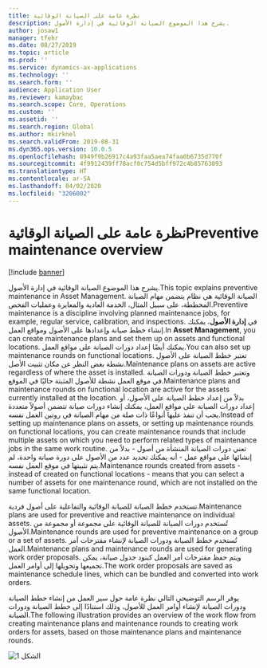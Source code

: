 ```yaml
---
title: نظرة عامة على الصيانة الوقائية
description: يشرح هذا الموضوع الصيانة الوقائية في إدارة الأصول.
author: josaw1
manager: tfehr
ms.date: 08/27/2019
ms.topic: article
ms.prod: ''
ms.service: dynamics-ax-applications
ms.technology: ''
ms.search.form: ''
audience: Application User
ms.reviewer: kamaybac
ms.search.scope: Core, Operations
ms.custom: ''
ms.assetid: ''
ms.search.region: Global
ms.author: mkirknel
ms.search.validFrom: 2019-08-31
ms.dyn365.ops.version: 10.0.5
ms.openlocfilehash: 8949f9b26917c4a93faa5aea74faa0b6735d770f
ms.sourcegitcommit: 4f9912439ff78acf0c754d5bff972c4b85763093
ms.translationtype: HT
ms.contentlocale: ar-SA
ms.lasthandoff: 04/02/2020
ms.locfileid: "3206002"
---
```

# <a name="preventive-maintenance-overview"></a><span data-ttu-id="39be4-103">نظرة عامة على الصيانة الوقائية</span><span class="sxs-lookup"><span data-stu-id="39be4-103">Preventive maintenance overview</span></span>

[!include [banner](../../includes/banner.md)]

 

<span data-ttu-id="39be4-104">يشرح هذا الموضوع الصيانة الوقائية في إدارة الأصول.</span><span class="sxs-lookup"><span data-stu-id="39be4-104">This topic explains preventive maintenance in Asset Management.</span></span> <span data-ttu-id="39be4-105">الصيانة الوقائية هي نظام يتضمن مهام الصيانة المخططة، على سبيل المثال، الخدمة العادية والمعايرة وعمليات الفحص.</span><span class="sxs-lookup"><span data-stu-id="39be4-105">Preventive maintenance is a discipline involving planned maintenance jobs, for example, regular service, calibration, and inspections.</span></span> <span data-ttu-id="39be4-106">في **إدارة الأصول**، يمكنك إنشاء خطط صيانة وإعدادها على الأصول ومواقع العمل.</span><span class="sxs-lookup"><span data-stu-id="39be4-106">In **Asset Management**, you can create maintenance plans and set them up on assets and functional locations.</span></span> <span data-ttu-id="39be4-107">يمكنك أيضًا إعداد دورات الصيانة على مواقع العمل.</span><span class="sxs-lookup"><span data-stu-id="39be4-107">You can also set up maintenance rounds on functional locations.</span></span> <span data-ttu-id="39be4-108">تعتبر خطط الصيانة على الأصول نشطة بغض النظر عن مكان تثبيت الأصل.</span><span class="sxs-lookup"><span data-stu-id="39be4-108">Maintenance plans on assets are active regardless of where the asset is installed.</span></span> <span data-ttu-id="39be4-109">وتعتبر خطط الصيانة ودورات الصيانة في موقع العمل نشطة للأصول المثبتة حاليًا في الموقع.</span><span class="sxs-lookup"><span data-stu-id="39be4-109">Maintenance plans and maintenance rounds on functional location are active for the assets currently installed at the location.</span></span> <span data-ttu-id="39be4-110">بدلاً من إعداد خطط الصيانة على الأصول، أو إعداد دورات الصيانة على مواقع العمل، يمكنك إنشاء دورات صيانة تتضمن أصولاً متعددة يجب أن تنفذ عليها أنواعًا ذات صلة من مهام الصيانة في روتين العمل نفسه.</span><span class="sxs-lookup"><span data-stu-id="39be4-110">Instead of setting up maintenance plans on assets, or setting up maintenance rounds on functional locations, you can create maintenance rounds that include multiple assets on which you need to perform related types of maintenance jobs in the same work routine.</span></span> <span data-ttu-id="39be4-111">تعني دورات الصيانة المنشأة من أصول - بدلاً من إنشائها على مواقع عمل - أنه يمكنك تحديد عدد من الأصول على دورة صيانة واحدة، لم يتم تثبيتها في موقع العمل نفسه.</span><span class="sxs-lookup"><span data-stu-id="39be4-111">Maintenance rounds created from assets - instead of created on functional locations - means that you can select a number of assets for one maintenance round, which are not installed on the same functional location.</span></span>

<span data-ttu-id="39be4-112">تستخدم خطط الصيانة للصيانة الوقائية والتفاعلية‬ على أصول فردية.</span><span class="sxs-lookup"><span data-stu-id="39be4-112">Maintenance plans are used for preventive and reactive maintenance on individual assets.</span></span> <span data-ttu-id="39be4-113">تُستخدم دورات الصيانة للصيانة الوقائية على مجموعة أو مجموعة من الأصول.</span><span class="sxs-lookup"><span data-stu-id="39be4-113">Maintenance rounds are used for preventive maintenance on a group or a set of assets.</span></span> <span data-ttu-id="39be4-114">تُستخدم خطط الصيانة ودورات الصيانة لإنشاء مقترحات أمر العمل.</span><span class="sxs-lookup"><span data-stu-id="39be4-114">Maintenance plans and maintenance rounds are used for generating work order proposals.</span></span> <span data-ttu-id="39be4-115">ويتم حفظ مقترحات أمر العمل كبنود جدول صيانة، يمكن تجميعها وتحويلها إلى أوامر العمل.</span><span class="sxs-lookup"><span data-stu-id="39be4-115">The work order proposals are saved as maintenance schedule lines, which can be bundled and converted into work orders.</span></span>

<span data-ttu-id="39be4-116">يوفر الرسم التوضيحي التالي نظرة عامة حول سير العمل من إنشاء خطط الصيانة ودورات الصيانة لإنشاء أوامر العمل للأصول، وذلك استنادًا إلى خطط الصيانة ودورات الصيانة.</span><span class="sxs-lookup"><span data-stu-id="39be4-116">The following illustration provides an overview of the work flow from creating maintenance plans and maintenance rounds to creating work orders for assets, based on those maintenance plans and maintenance rounds.</span></span>

![الشكل 1](media/01-preventive-maintenance.png)

